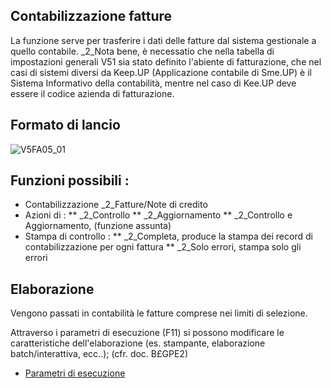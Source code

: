 ## Contabilizzazione fatture
La funzione serve per trasferire i dati delle fatture dal sistema gestionale a quello contabile.
_2_Nota bene, è necessatio che nella tabella di impostazioni generali V51 sia stato definito l'abiente di fatturazione, che nel casi di sistemi diversi da Keep.UP (Applicazione contabile di Sme.UP) è il Sistema Informativo della contabilità, mentre nel caso di Kee.UP deve essere il codice azienda di fatturazione.

## Formato di lancio
![V5FA05_01](http://localhost:3000/immagini/MBDOC_OGG-P_V5FA05/V5FA05_01.png)
## Funzioni possibili : 
 * Contabilizzazione _2_Fatture/Note di credito
 * Azioni di : 
 ** _2_Controllo
 ** _2_Aggiornamento
 ** _2_Controllo e Aggiornamento, (funzione assunta)
 * Stampa di controllo : 
 ** _2_Completa, produce la stampa dei record di contabilizzazione per ogni fattura
 ** _2_Solo errori, stampa solo gli errori

## Elaborazione
Vengono passati in contabilità le fatture comprese nei limiti di selezione.

Attraverso i parametri di esecuzione (F11) si possono modificare le caratteristiche dell'elaborazione (es. stampante, elaborazione batch/interattiva, ecc..); (cfr. doc. B£GPE2)
- [Parametri di esecuzione](Sorgenti/OJ/PGM/B£GPE2)
